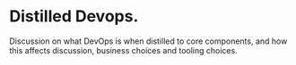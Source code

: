 Distilled Devops.
============================

Discussion on what DevOps is when distilled to core components, and how this affects discussion, business choices and tooling choices.
